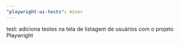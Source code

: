 ```yaml
---
"playwright-ui-tests": minor
---
```


test: adiciona testes na tela de listagem de usuários com o projeto Playwright
